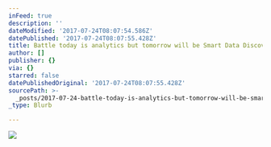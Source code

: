 ```yaml
---
inFeed: true
description: ''
dateModified: '2017-07-24T08:07:54.586Z'
datePublished: '2017-07-24T08:07:55.428Z'
title: Battle today is analytics but tomorrow will be Smart Data Discovery.
author: []
publisher: {}
via: {}
starred: false
datePublishedOriginal: '2017-07-24T08:07:55.428Z'
sourcePath: >-
  _posts/2017-07-24-battle-today-is-analytics-but-tomorrow-will-be-smart-data-di.md
_type: Blurb

---
```

![](https://the-grid-user-content.s3-us-west-2.amazonaws.com/78640eb1-94dc-416e-aee5-888b30f2d2a9.jpg)